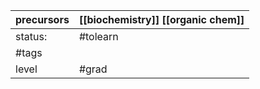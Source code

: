 | precursors | [[biochemistry]] [[organic chem]] |
| ---------- | --------------------------------- |
| status:    | #tolearn                          |
| #tags      |                                   |
| level      | #grad                             |
